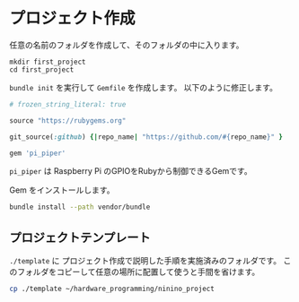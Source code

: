 # プロジェクト作成

任意の名前のフォルダを作成して、そのフォルダの中に入ります。

```
mkdir first_project
cd first_project
```

`bundle init` を実行して `Gemfile` を作成します。
以下のように修正します。

```ruby
# frozen_string_literal: true

source "https://rubygems.org"

git_source(:github) {|repo_name| "https://github.com/#{repo_name}" }

gem 'pi_piper'
```

`pi_piper` は Raspberry Pi のGPIOをRubyから制御できるGemです。

Gem をインストールします。

```bash
bundle install --path vendor/bundle
```

## プロジェクトテンプレート

`./template` に プロジェクト作成で説明した手順を実施済みのフォルダです。
このフォルダをコピーして任意の場所に配置して使うと手間を省けます。

```bash
cp ./template ~/hardware_programming/ninino_project
```
